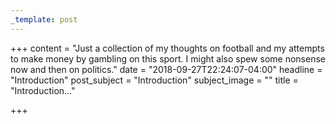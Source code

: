 ```yaml
---
_template: post
---
```


+++
content = "Just a collection of my thoughts on football and my attempts to make money by gambling on this sport. I might also spew some nonsense now and then on politics."
date = "2018-09-27T22:24:07-04:00"
headline = "Introduction"
post_subject = "Introduction"
subject_image = ""
title = "Introduction..."

+++
